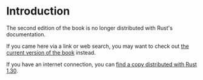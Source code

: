 # Introduction

The second edition of the book is no longer distributed with Rust's documentation.

If you came here via a link or web search, you may want to check out [the current
version of the book](/src/ch00-00-introduction.md) instead.

If you have an internet connection, you can [find a copy distributed with
Rust
1.30](https://doc.rust-lang.org/1.30.0/book/second-edition/ch00-00-introduction.html).